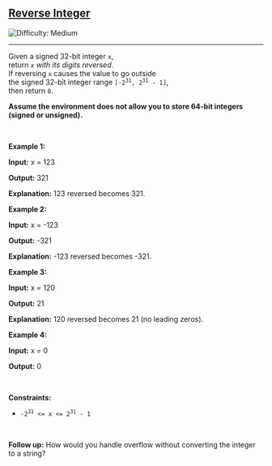 <h2>
  <a href="https://leetcode.com/problems/reverse-integer">
    Reverse Integer
  </a>
</h2>

<img src='https://img.shields.io/badge/Difficulty-Medium-yellow'
     alt='Difficulty: Medium' />
<hr>

<p>
  Given a signed 32-bit integer <code>x</code>,<br>
  return <em><code>x</code> with its digits reversed</em>.<br>
  If reversing <code>x</code> causes the value to go outside<br>
  the signed 32-bit integer range <code>[-2<sup>31</sup>, 2<sup>31</sup> - 1]</code>,<br>
  then return <code>0</code>.
</p>

<p>
  <strong>
    Assume the environment does not allow you to store 64-bit integers (signed or unsigned).
  </strong>
</p>

<br>

<!-- Example 1 -->
<p><strong class="example">Example 1:</strong></p>
<div class="example-block">
  <p><strong>Input:</strong> <span class="example-io">x = 123</span></p>
  <p><strong>Output:</strong> <span class="example-io">321</span></p>
  <p><strong>Explanation:</strong> 123 reversed becomes 321.</p>
</div>

<!-- Example 2 -->
<p><strong class="example">Example 2:</strong></p>
<div class="example-block">
  <p><strong>Input:</strong> <span class="example-io">x = -123</span></p>
  <p><strong>Output:</strong> <span class="example-io">-321</span></p>
  <p><strong>Explanation:</strong> -123 reversed becomes -321.</p>
</div>

<!-- Example 3 -->
<p><strong class="example">Example 3:</strong></p>
<div class="example-block">
  <p><strong>Input:</strong> <span class="example-io">x = 120</span></p>
  <p><strong>Output:</strong> <span class="example-io">21</span></p>
  <p><strong>Explanation:</strong> 120 reversed becomes 21 (no leading zeros).</p>
</div>

<!-- Example 4 -->
<p><strong class="example">Example 4:</strong></p>
<div class="example-block">
  <p><strong>Input:</strong> <span class="example-io">x = 0</span></p>
  <p><strong>Output:</strong> <span class="example-io">0</span></p>
</div>
<br>

<p><strong>Constraints:</strong></p>
<ul>
  <li>
    <code>-2<sup>31</sup> &lt;= x &lt;= 2<sup>31</sup> - 1</code>
  </li>
</ul>
<br>

<strong>Follow up:</strong>
How would you handle overflow without converting the integer to a string?
